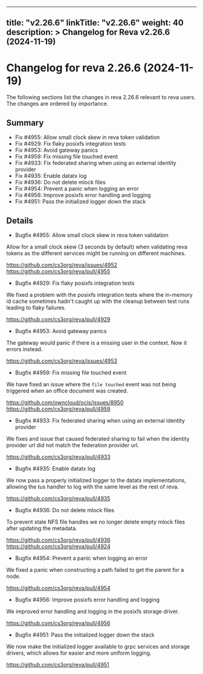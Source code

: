 
---
title: "v2.26.6"
linkTitle: "v2.26.6"
weight: 40
description: >
  Changelog for Reva v2.26.6 (2024-11-19)
---

Changelog for reva 2.26.6 (2024-11-19)
=======================================

The following sections list the changes in reva 2.26.6 relevant to
reva users. The changes are ordered by importance.

Summary
-------

*   Fix #4955: Allow small clock skew in reva token validation
*   Fix #4929: Fix flaky posixfs integration tests
*   Fix #4953: Avoid gateway panics
*   Fix #4959: Fix missing file touched event
*   Fix #4933: Fix federated sharing when using an external identity provider
*   Fix #4935: Enable datatx log
*   Fix #4936: Do not delete mlock files
*   Fix #4954: Prevent a panic when logging an error
*   Fix #4956: Improve posixfs error handling and logging
*   Fix #4951: Pass the initialized logger down the stack

Details
-------

*   Bugfix #4955: Allow small clock skew in reva token validation

   Allow for a small clock skew (3 seconds by default) when validating reva tokens as the different
   services might be running on different machines.

   https://github.com/cs3org/reva/issues/4952
   https://github.com/cs3org/reva/pull/4955

*   Bugfix #4929: Fix flaky posixfs integration tests

   We fixed a problem with the posixfs integration tests where the in-memory id cache sometimes
   hadn't caught up with the cleanup between test runs leading to flaky failures.

   https://github.com/cs3org/reva/pull/4929

*   Bugfix #4953: Avoid gateway panics

   The gateway would panic if there is a missing user in the context. Now it errors instead.

   https://github.com/cs3org/reva/issues/4953

*   Bugfix #4959: Fix missing file touched event

   We have fixed an issue where the `file touched` event was not being triggered when an office
   document was created.

   https://github.com/owncloud/ocis/issues/8950
   https://github.com/cs3org/reva/pull/4959

*   Bugfix #4933: Fix federated sharing when using an external identity provider

   We fixes and issue that caused federated sharing to fail when the identity provider url did not
   match the federation provider url.

   https://github.com/cs3org/reva/pull/4933

*   Bugfix #4935: Enable datatx log

   We now pass a properly initialized logger to the datatx implementations, allowing the tus
   handler to log with the same level as the rest of reva.

   https://github.com/cs3org/reva/pull/4935

*   Bugfix #4936: Do not delete mlock files

   To prevent stale NFS file handles we no longer delete empty mlock files after updating the
   metadata.

   https://github.com/cs3org/reva/pull/4936
   https://github.com/cs3org/reva/pull/4924

*   Bugfix #4954: Prevent a panic when logging an error

   We fixed a panic when constructing a path failed to get the parent for a node.

   https://github.com/cs3org/reva/pull/4954

*   Bugfix #4956: Improve posixfs error handling and logging

   We improved error handling and logging in the posixfs storage driver.

   https://github.com/cs3org/reva/pull/4956

*   Bugfix #4951: Pass the initialized logger down the stack

   We now make the initialized logger available to grpc services and storage drivers, which
   allows for easier and more uniform logging.

   https://github.com/cs3org/reva/pull/4951

